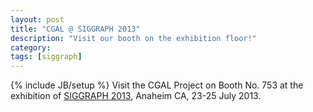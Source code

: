 ```yaml
---
layout: post
title: "CGAL @ SIGGRAPH 2013"
description: "Visit our booth on the exhibition floor!"
category: 
tags: [siggraph]
---
```

{% include JB/setup %}
Visit the CGAL Project on Booth No. 753 at the exhibition of <a href="http://s2013.siggraph.org/">SIGGRAPH 2013</a>, Anaheim CA, 23-25 July 2013.
